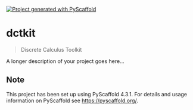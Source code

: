 <!-- These are examples of badges you might want to add to your README:
     please update the URLs accordingly

[![Built Status](https://api.cirrus-ci.com/github/<USER>/dctkit.svg?branch=main)](https://cirrus-ci.com/github/<USER>/dctkit)
[![ReadTheDocs](https://readthedocs.org/projects/dctkit/badge/?version=latest)](https://dctkit.readthedocs.io/en/stable/)
[![Coveralls](https://img.shields.io/coveralls/github/<USER>/dctkit/main.svg)](https://coveralls.io/r/<USER>/dctkit)
[![PyPI-Server](https://img.shields.io/pypi/v/dctkit.svg)](https://pypi.org/project/dctkit/)
[![Conda-Forge](https://img.shields.io/conda/vn/conda-forge/dctkit.svg)](https://anaconda.org/conda-forge/dctkit)
[![Monthly Downloads](https://pepy.tech/badge/dctkit/month)](https://pepy.tech/project/dctkit)
[![Twitter](https://img.shields.io/twitter/url/http/shields.io.svg?style=social&label=Twitter)](https://twitter.com/dctkit)
-->

[![Project generated with PyScaffold](https://img.shields.io/badge/-PyScaffold-005CA0?logo=pyscaffold)](https://pyscaffold.org/)

# dctkit

> Discrete Calculus Toolkit

A longer description of your project goes here...


<!-- pyscaffold-notes -->

## Note

This project has been set up using PyScaffold 4.3.1. For details and usage
information on PyScaffold see https://pyscaffold.org/.
